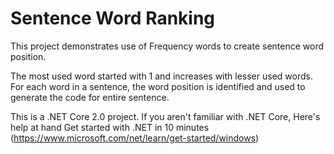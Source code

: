 # Sentence Word Ranking

This project demonstrates use of Frequency words to create sentence word position.

The most used word started with 1 and increases with lesser used words. For each word in a sentence, the word position is identified and used to generate the code for entire sentence.

This is a .NET Core 2.0 project. If you aren't familiar with .NET Core, Here's help at hand
Get started with .NET in 10 minutes (https://www.microsoft.com/net/learn/get-started/windows)
